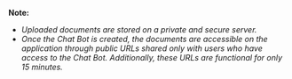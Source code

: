 **Note:**
* *Uploaded documents are stored on a private and secure server.*
* *Once the Chat Bot is created, the documents are accessible on the application through public URLs shared only with users who have access to the Chat Bot. Additionally, these URLs are functional for only 15 minutes.*